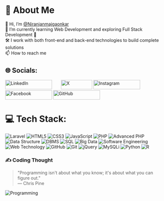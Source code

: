 # 💫 About Me
👋 Hi, I’m [@Niranjanmajgaonkar](https://github.com/Niranjanmajgaonkar)  
🌱 I’m currently learning Web Development and exploring Full Stack Development 💞️  
🛠️ I work with both front-end and back-end technologies to build complete solutions  
📫 How to reach me

## 🌐 Socials:
<a href="https://www.linkedin.com/in/niranjan-majgaonkar-636328268?utm_source=share&utm_campaign=share_via&utm_content=profile&utm_medium=android_app" target="_blank" style="text-decoration: none; margin-right: 25px;">
    <img src="https://img.shields.io/badge/LinkedIn-blue?logo=linkedin&logoColor=white" alt="LinkedIn" style="width: 150px; height: 30px;">
</a>
<a href="https://x.com/NiranjanMajgao1" target="_blank" style="text-decoration: none;">
    <img src="https://img.shields.io/badge/X-%23000000.svg?style=for-the-badge&logo=x&logoColor=white" alt="X" style="width: 100px; height: 30px;">
</a>

<a href="https://www.instagram.com/niranjan_majgaonkar/?utm_source=qr&igsh=MXZnMXAwdGV6YmQ0Zw%3D%3D" target="_blank" style="text-decoration: none; margin-right: 25px;">
    <img src="https://img.shields.io/badge/Instagram-purple?logo=instagram&logoColor=white" alt="Instagram" style="width: 150px; height: 30px;">
</a>
<a href="https://www.facebook.com/niranjan.majgaonkar.52?mibextid=qi2Omg&rdid=WhBufQNnlu9QbdeH&share_url=https%3A%2F%2Fwww.facebook.com%2Fshare%2FqoJoFBsscAq5QXJe%2F%3Fmibextid%3Dqi2Omg" target="_blank" style="text-decoration: none;">
    <img src="https://img.shields.io/badge/Facebook-blue?logo=facebook&logoColor=white" alt="Facebook" style="width: 150px; height: 30px;">
</a>
<a href="https://github.com/Niranjanmajgaonkar" target="_blank" style="text-decoration: none;">
    <img src="https://img.shields.io/badge/GitHub-%23121011.svg?style=for-the-badge&logo=github&logoColor=white" alt="GitHub" style="width: 150px; height: 30px;">
</a>



# 💻 Tech Stack:
![Laravel](https://img.shields.io/badge/laravel-%23FF2D20.svg?style=for-the-badge&logo=laravel&logoColor=white) 
![HTML5](https://img.shields.io/badge/html5-%23E34F26.svg?style=for-the-badge&logo=html5&logoColor=white) 
![CSS3](https://img.shields.io/badge/css3-%231572B6.svg?style=for-the-badge&logo=css3&logoColor=white) 
![JavaScript](https://img.shields.io/badge/javascript-%23323330.svg?style=for-the-badge&logo=javascript&logoColor=%23F7DF1E) 
![PHP](https://img.shields.io/badge/php-%23777BB4.svg?style=for-the-badge&logo=php&logoColor=white) 
![Advanced PHP](https://img.shields.io/badge/advanced_php-%23777BB4.svg?style=for-the-badge&logo=php&logoColor=white) 
![Data Structure](https://img.shields.io/badge/data_structure-%231572B6.svg?style=for-the-badge) 
![DBMS](https://img.shields.io/badge/dbms-%23E34F26.svg?style=for-the-badge) 
![SQL](https://img.shields.io/badge/sql-%2300f.svg?style=for-the-badge&logo=sql) 
![Big Data](https://img.shields.io/badge/big_data-%23FF6F00.svg?style=for-the-badge) 
![Software Engineering](https://img.shields.io/badge/software_engineering-%231572B6.svg?style=for-the-badge) 
![Web Technology](https://img.shields.io/badge/web_technology-%231572B6.svg?style=for-the-badge) 
![GitHub](https://img.shields.io/badge/github-%23121011.svg?style=for-the-badge&logo=github&logoColor=white) 
![Git](https://img.shields.io/badge/git-%23F05033.svg?style=for-the-badge&logo=git&logoColor=white) 
![jQuery](https://img.shields.io/badge/jquery-%230769AD.svg?style=for-the-badge&logo=jquery&logoColor=white) 
![MySQLi](https://img.shields.io/badge/mysqli-%234479A1.svg?style=for-the-badge&logo=mysql&logoColor=white) 
![Python](https://img.shields.io/badge/python-3670A0?style=for-the-badge&logo=python&logoColor=ffdd54) 
![R](https://img.shields.io/badge/r-%23276DC3.svg?style=for-the-badge&logo=r&logoColor=white)

### ✍️ Coding Thought
> "Programming isn't about what you know; it's about what you can figure out."  
> — Chris Pine

![Programming](https://img.shields.io/badge/Programming-%23F7DF1E.svg?style=for-the-badge&logo=javascript&logoColor=white)
